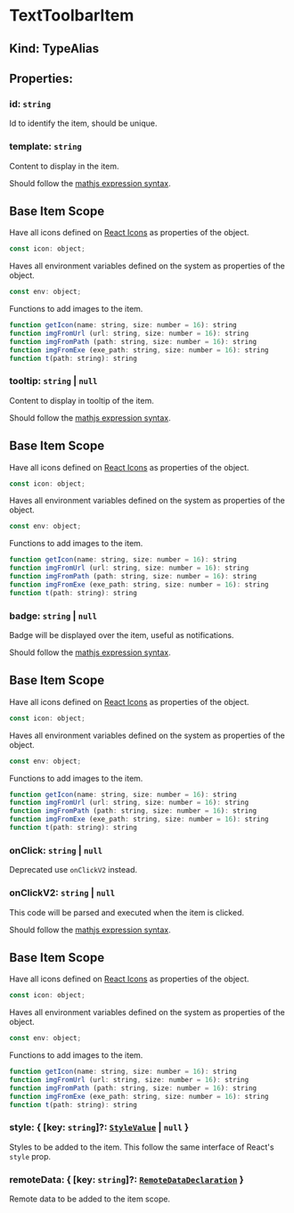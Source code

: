 # **TextToolbarItem**

## **Kind: TypeAlias**

## **Properties**:

### id: `string`

Id to identify the item, should be unique.

### template: `string`

Content to display in the item.

Should follow the
[mathjs expression syntax](https://mathjs.org/docs/expressions/syntax.html).

## Base Item Scope

Have all icons defined on
[React Icons](https://react-icons.github.io/react-icons) as properties of the
object.

```js
const icon: object;
```

Haves all environment variables defined on the system as properties of the
object.

```js
const env: object;
```

Functions to add images to the item.

```js
function getIcon(name: string, size: number = 16): string
function imgFromUrl (url: string, size: number = 16): string
function imgFromPath (path: string, size: number = 16): string
function imgFromExe (exe_path: string, size: number = 16): string
function t(path: string): string
```

### tooltip: `string` | `null`

Content to display in tooltip of the item.

Should follow the
[mathjs expression syntax](https://mathjs.org/docs/expressions/syntax.html).

## Base Item Scope

Have all icons defined on
[React Icons](https://react-icons.github.io/react-icons) as properties of the
object.

```js
const icon: object;
```

Haves all environment variables defined on the system as properties of the
object.

```js
const env: object;
```

Functions to add images to the item.

```js
function getIcon(name: string, size: number = 16): string
function imgFromUrl (url: string, size: number = 16): string
function imgFromPath (path: string, size: number = 16): string
function imgFromExe (exe_path: string, size: number = 16): string
function t(path: string): string
```

### badge: `string` | `null`

Badge will be displayed over the item, useful as notifications.

Should follow the
[mathjs expression syntax](https://mathjs.org/docs/expressions/syntax.html).

## Base Item Scope

Have all icons defined on
[React Icons](https://react-icons.github.io/react-icons) as properties of the
object.

```js
const icon: object;
```

Haves all environment variables defined on the system as properties of the
object.

```js
const env: object;
```

Functions to add images to the item.

```js
function getIcon(name: string, size: number = 16): string
function imgFromUrl (url: string, size: number = 16): string
function imgFromPath (path: string, size: number = 16): string
function imgFromExe (exe_path: string, size: number = 16): string
function t(path: string): string
```

### onClick: `string` | `null`

Deprecated use `onClickV2` instead.

### onClickV2: `string` | `null`

This code will be parsed and executed when the item is clicked.

Should follow the
[mathjs expression syntax](https://mathjs.org/docs/expressions/syntax.html).

## Base Item Scope

Have all icons defined on
[React Icons](https://react-icons.github.io/react-icons) as properties of the
object.

```js
const icon: object;
```

Haves all environment variables defined on the system as properties of the
object.

```js
const env: object;
```

Functions to add images to the item.

```js
function getIcon(name: string, size: number = 16): string
function imgFromUrl (url: string, size: number = 16): string
function imgFromPath (path: string, size: number = 16): string
function imgFromExe (exe_path: string, size: number = 16): string
function t(path: string): string
```

### style: { [key: `string`]?: [`StyleValue`](./StyleValue) | `null` }

Styles to be added to the item. This follow the same interface of React's
`style` prop.

### remoteData: { [key: `string`]?: [`RemoteDataDeclaration`](./RemoteDataDeclaration) }

Remote data to be added to the item scope.
